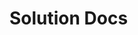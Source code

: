 # Solution Docs

<!-- You can include documentation, additional setup instructions, notes etc. here -->

<!-- 
* Medium article on Object Composition *
 
 https://medium.com/code-monkey/object-composition-in-javascript-2f9b9077b5e6 
-->

<!-- 
* Medium article about class v. prototypal inheritance *
	
	https://medium.com/javascript-scene/master-the-javascript-interview-what-s-the-difference-between-class-prototypal-inheritance-e4cd0a7562e9 
-->

<!-- 
* jQuery docs about event delegation *
https://learn.jquery.com/events/event-delegation/ 
-->